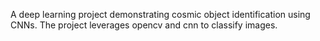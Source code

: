 A deep learning project demonstrating cosmic object identification using CNNs.
The project leverages opencv and cnn to classify images.
